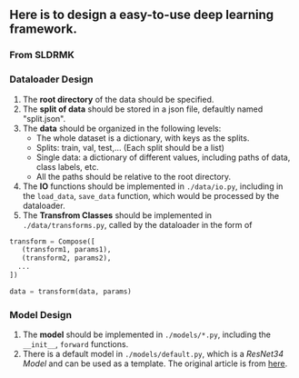 ## Here is to design a easy-to-use deep learning framework.
### From SLDRMK

### Dataloader Design
1. The **root directory** of the data should be specified.
2. The **split of data** should be stored in a json file, defaultly named "split.json".
3. The **data** should be organized in the following levels:
   - The whole dataset is a dictionary, with keys as the splits.
   - Splits: train, val, test,... (Each split should be a list)
   - Single data: a dictionary of different values, including paths of data, class labels, etc.
   - All the paths should be relative to the root directory.
4. The **IO** functions should be implemented in `./data/io.py`, including in the `load_data`, `save_data` function, which would be processed by the dataloader.
5. The **Transfrom Classes** should be implemented in `./data/transforms.py`, called by the dataloader in the form of 
```python
transform = Compose([
   (transform1, params1),
   (transform2, params2),
  ...
])

data = transform(data, params)
```

### Model Design
1. The **model** should be implemented in `./models/*.py`, including the `__init__`, `forward` functions.
2. There is a default model in `./models/default.py`, which is a *ResNet34 Model* and can be used as a template. The original article is from [here](https://arxiv.org/abs/1512.03385).
